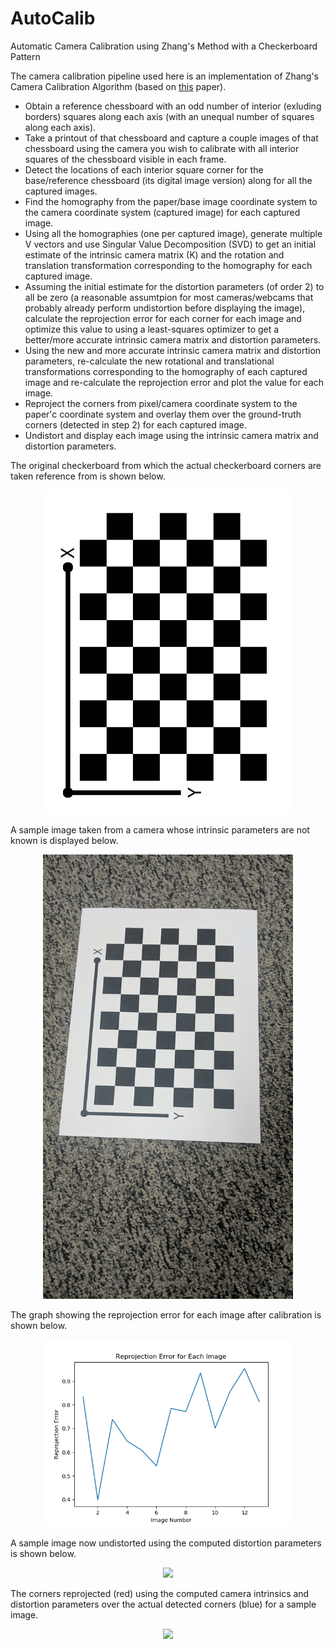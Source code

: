 # AutoCalib
Automatic Camera Calibration using Zhang's Method with a Checkerboard Pattern

The camera calibration pipeline used here is an implementation of Zhang's Camera Calibration Algorithm (based on [this](https://www.microsoft.com/en-us/research/wp-content/uploads/2016/02/tr98-71.pdf) paper).
<ul>
<li> Obtain a reference chessboard with an odd number of interior (exluding borders) squares along each axis (with an unequal number of squares along each axis).
<li> Take a printout of that chessboard and capture a couple images of that chessboard using the camera you wish to calibrate with all interior squares of the chessboard visible in each frame.
<li> Detect the locations of each interior square corner for the base/reference chessboard (its digital image version) along for all the captured images.
<li> Find the homography from the paper/base image coordinate system to the camera coordinate system (captured image) for each captured image.
<li> Using all the homographies (one per captured image), generate multiple V vectors and use Singular Value Decomposition (SVD) to get an initial estimate of the intrinsic camera matrix (K) and the rotation and translation transformation corresponding to the homography for each captured image.
<li> Assuming the initial estimate for the distortion parameters (of order 2) to all be zero (a reasonable assumtpion for most cameras/webcams that probably already perform undistortion before displaying the image), calculate the reprojection error for each corner for each image and optimize this value to using a least-squares optimizer to get a better/more accurate intrinsic camera matrix and distortion parameters.
<li> Using the new and more accurate intrinsic camera matrix and distortion parameters, re-calculate the new rotational and translational transformations corresponding to the homography of each captured image and re-calculate the reprojection error and plot the value for each image.
<li> Reproject the corners from pixel/camera coordinate system to the paper'c coordinate system and overlay them over the ground-truth corners (detected in step 2) for each captured image.
<li> Undistort and display each image using the intrinsic camera matrix and distortion parameters.
</ul>

The original checkerboard from which the actual checkerboard corners are taken reference from is shown below.
<p align="center">
  <img src="checkerboard_pattern.jpg" width="400"/>
</p>

A sample image taken from a camera whose intrinsic parameters are not known is displayed below.
<p align="center">
  <img src="calibration_imgs/IMG_20170209_042606.jpg" width="400"/>
</p>

The graph showing the reprojection error for each image after calibration is shown below.
<p align="center">
  <img src="results/reprojection_error_graph.png" width="400"/>
</p>

A sample image now undistorted using the computed distortion parameters is shown below.
<p align="center">
  <img src="results/undistorted_img.png"/>
</p>

The corners reprojected (red) using the computed camera intrinsics and distortion parameters over the actual detected corners (blue) for a sample image.
<p align="center">
  <img src="results/reprojected_corners.png"/>
</p>